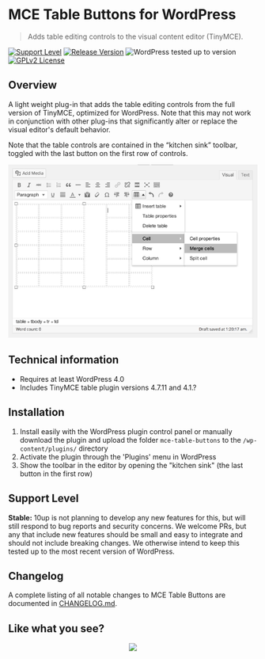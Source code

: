 # MCE Table Buttons for WordPress

> Adds table editing controls to the visual content editor (TinyMCE).

[![Support Level](https://img.shields.io/badge/support-stable-blue.svg)](#support-level) [![Release Version](https://img.shields.io/github/release/10up/mce-table-buttons.svg)](https://github.com/10up/mce-table-buttons/releases/latest) ![WordPress tested up to version](https://img.shields.io/badge/WordPress-v4.9.6%20tested-success.svg) [![GPLv2 License](https://img.shields.io/github/license/10up/mce-table-buttons.svg)](https://github.com/10up/mce-table-buttons/blob/develop/LICENSE.md)

## Overview

A light weight plug-in that adds the table editing controls from the full version of TinyMCE, optimized for WordPress. Note that this may not work in conjunction with other plug-ins that significantly alter or replace the visual editor's default behavior.

Note that the table controls are contained in the “kitchen sink” toolbar, toggled with the last button on the first row of controls.

![Screenshot of added table buttons](screenshot-1.png)

## Technical information
* Requires at least WordPress 4.0
* Includes TinyMCE table plugin versions 4.7.11 and 4.1.?

## Installation

1. Install easily with the WordPress plugin control panel or manually download the plugin and upload the folder
`mce-table-buttons` to the `/wp-content/plugins/` directory
1. Activate the plugin through the 'Plugins' menu in WordPress
1. Show the toolbar in the editor by opening the "kitchen sink" (the last button in the first row)

## Support Level

**Stable:** 10up is not planning to develop any new features for this, but will still respond to bug reports and security concerns.  We welcome PRs, but any that include new features should be small and easy to integrate and should not include breaking changes. We otherwise intend to keep this tested up to the most recent version of WordPress.

## Changelog

A complete listing of all notable changes to MCE Table Buttons are documented in [CHANGELOG.md](https://github.com/10up/mce-table-buttons/blob/develop/CHANGELOG.md).

## Like what you see?

<p align="center">
<a href="http://10up.com/contact/"><img src="https://10updotcom-wpengine.s3.amazonaws.com/uploads/2016/10/10up-Github-Banner.png" width="850"></a>
</p>
